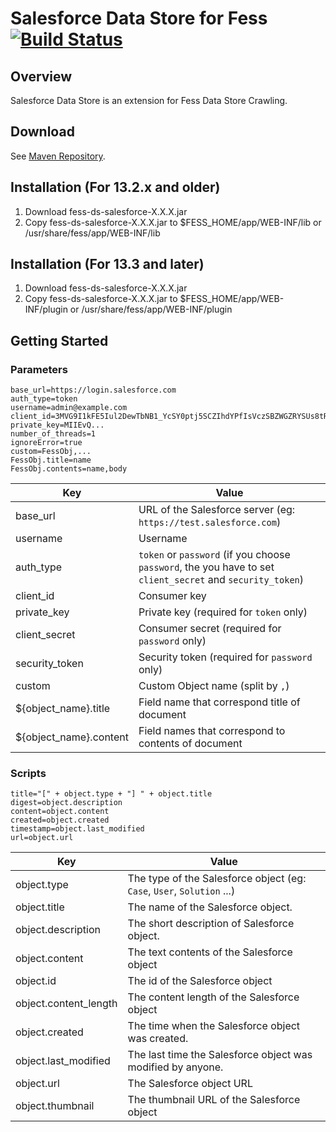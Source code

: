 Salesforce Data Store for Fess [![Build Status](https://travis-ci.org/codelibs/fess-ds-salesforce.svg?branch=master)](https://travis-ci.org/codelibs/fess-ds-salesforce)
==========================

## Overview

Salesforce Data Store is an extension for Fess Data Store Crawling.

## Download

See [Maven Repository](http://central.maven.org/maven2/org/codelibs/fess/fess-ds-salesforce/).

## Installation (For 13.2.x and older)

1. Download fess-ds-salesforce-X.X.X.jar
2. Copy fess-ds-salesforce-X.X.X.jar to $FESS\_HOME/app/WEB-INF/lib or /usr/share/fess/app/WEB-INF/lib

## Installation (For 13.3 and later)

1. Download fess-ds-salesforce-X.X.X.jar
2. Copy fess-ds-salesforce-X.X.X.jar to $FESS\_HOME/app/WEB-INF/plugin or /usr/share/fess/app/WEB-INF/plugin


## Getting Started

### Parameters

```
base_url=https://login.salesforce.com
auth_type=token
username=admin@example.com
client_id=3MVG9I1kFE5Iul2DewTbNB1_YcSY0ptj5SCZIhdYPfIsVczSBZWGZRYSUs8tRyRgDRucoa8IK_bEnAwRzgbSZ
private_key=MIIEvQ...
number_of_threads=1
ignoreError=true
custom=FessObj,...
FessObj.title=name
FessObj.contents=name,body
```

| Key | Value |
| --- | --- |
| base_url | URL of the Salesforce server (eg: `https://test.salesforce.com`) |
| username | Username |
| auth_type | `token` or `password` (if you choose `password`, the you have to set `client_secret` and `security_token`) |
| client_id | Consumer key |
| private_key | Private key (required for `token` only) |
| client_secret | Consumer secret (required for `password` only) |
| security_token | Security token (required for `password` only) |
| custom | Custom Object name (split by `,`) |
| ${object_name}.title | Field name that correspond title of document |
| ${object_name}.content | Field names that correspond to contents of document |

### Scripts

```
title="[" + object.type + "] " + object.title
digest=object.description
content=object.content
created=object.created
timestamp=object.last_modified
url=object.url
```

| Key | Value |
| --- | --- |
| object.type |  The type of the Salesforce object (eg: `Case`, `User`, `Solution` ...) |
| object.title | The name of the Salesforce object. |
| object.description | The short description of Salesforce object. |
| object.content | The text contents of the Salesforce object |
| object.id | The id of the Salesforce object |
| object.content_length | The content length of the Salesforce object |
| object.created | The time when the Salesforce object was created. |
| object.last_modified | The last time the Salesforce object was modified by anyone. |
| object.url | The Salesforce object URL  |
| object.thumbnail | The thumbnail URL of the Salesforce object |
